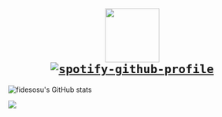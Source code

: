 # <h1 align="center"> <code>[<img src="https://fidesosu.tk/not_related/fubuki.jpg" height="110px">](https://twitter.com/fidesosu)  [![spotify-github-profile](https://spotify-github-profile.vercel.app/api/view?uid=21eopzilbov2hl65c7ybwd5za&cover_image=true&theme=natemoo-re&show_offline=true&background_color=121212&bar_color=ff0050&bar_color_cover=true)](https://open.spotify.com/user/21eopzilbov2hl65c7ybwd5za)</code> </h1>

![fidesosu's GitHub stats](https://github-readme-stats.zohan.tech/api?username=fidesosu&theme=transparent&show_icons=true&hide_border=true&title_color=c9d1d9&text_color=c9d1d9&icon_color=c9d1d9&count_private=true)

<img src="https://github-readme-stats.zohan.tech/api/top-langs?username=fidesosu&theme=transparent&hide_border=true&title_color=c9d1d9&text_color=c9d1d9"/>
